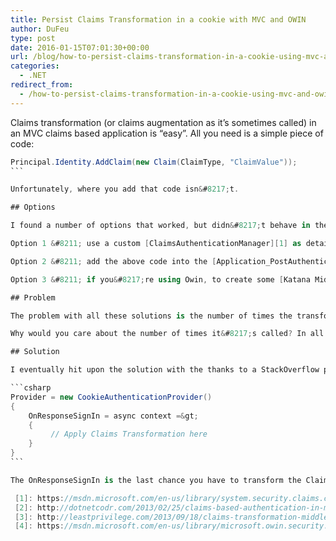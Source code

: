 ```yaml
---
title: Persist Claims Transformation in a cookie with MVC and OWIN
author: DuFeu
type: post
date: 2016-01-15T07:01:30+00:00
url: /blog/how-to-persist-claims-transformation-in-a-cookie-using-mvc-and-owin/
categories:
  - .NET
redirect_from:
  - /how-to-persist-claims-transformation-in-a-cookie-using-mvc-and-owin/
---
```


Claims transformation (or claims augmentation as it&#8217;s sometimes called) in an MVC claims based application is &#8220;easy&#8221;. All you need is a simple piece of code:

````csharp
Principal.Identity.AddClaim(new Claim(ClaimType, "ClaimValue"));
```

Unfortunately, where you add that code isn&#8217;t.

## Options

I found a number of options that worked, but didn&#8217;t behave in the way I needed.

Option 1 &#8211; use a custom [ClaimsAuthenticationManager][1] as detailed on MSDN.

Option 2 &#8211; add the above code into the [Application_PostAuthenticateRequest][2] method of Global.asax

Option 3 &#8211; if you&#8217;re using Owin, to create some [Katana Middleware][3]

## Problem

The problem with all these solutions is the number of times the transformation takes place, i.e. how often that code is executed.

Why would you care about the number of times it&#8217;s called? In all the examples I found, you wouldn&#8217;t, as &#8220;magic strings&#8221; are being added to the claims, and therefore it&#8217;s really fast. In my case, and I&#8217;d imagine most real world cases, you&#8217;re likely to be making an IO bound call to a database or web service to lookup the extra claim. You _really_ don&#8217;t want to be doing that every _single_ page hit.

## Solution

I eventually hit upon the solution with the thanks to a StackOverflow post which [hinted at using the OnResponseSignIn of the CookieAuthenticationProvider][4]

```csharp
Provider = new CookieAuthenticationProvider()
{
    OnResponseSignIn = async context =&gt;
    {
         // Apply Claims Transformation here
    }
}
```

The OnResponseSignIn is the last chance you have to transform the ClaimsIdentity before it is serialized into a cookie during sign in. The code is only executed once, so no need to be concerned about performance when making a call to a lookup service.

 [1]: https://msdn.microsoft.com/en-us/library/system.security.claims.claimsauthenticationmanager(v=vs.110).aspx
 [2]: http://dotnetcodr.com/2013/02/25/claims-based-authentication-in-mvc4-with-net4-5-c-part-1-claims-transformation/
 [3]: http://leastprivilege.com/2013/09/18/claims-transformation-middleware-for-katana/
 [4]: https://msdn.microsoft.com/en-us/library/microsoft.owin.security.cookies.cookieauthenticationprovider.onresponsesignin(v=vs.113).aspx

